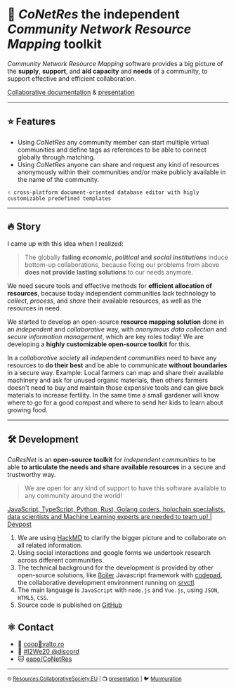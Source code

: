 # 🌻 ***CoNetRes*** the independent *Community Network Resource Mapping* toolkit
*Community Network Resource Mapping* software provides a big picture of the **supply**, **support**, and **aid** **capacity** and **needs** of a community, to support effective and efficient collaboration.

[Collaborative documentation](http://oszt.6od.hu/en) & [presentation](https://hackmd.io/@eaposztrof/rJa8JEy_8)

---

## ⭐ Features

- Using *CoNetRes* any community member can start multiple virtual communities and define tags as references to be able to connect globally through matching.
- Using *CoNetRes* anyone can share and request any kind of resources anonymously within their communities and/or make publicly available in the name of the community.

`✌ cross-platform document-oriented database editor with higly customizable predefined templates`

---

## 🔥 Story

I came up with this idea when I realized:
> The globally **failing *economic*, *political* and *social institutions*** induce bottom-up collaborations, because fixing our problems from above **does not provide lasting solutions** to our needs anymore.

We need secure tools and effective methods for **efficient allocation of resources**, because today independent communities lack technology to *collect*, *process*, and *share* their available resources, as well as the resources in need.

We started to develop an open-source **resource mapping solution** done in an *independent* and *collaborative* way, with *anonymous data collection* and *secure information management*, which are key roles today! We are developing a **highly customizable open-source toolkit** for this.

In a *collaborative society* all *independent communities* need to have any resources to **do their best** and be able to communicate **without boundaries** in a secure way.
Example: Local farmers can map and share their available machinery and ask for unused organic materials, then others farmers doesn't need to buy and maintain those expensive tools and can give back materials to increase fertility. In the same time a small gardener will know where to go for a good compost and where to send her kids to learn about growing food.

---

## 🛠️ Development
*CoResNet* is an **open-source toolkit** for *independent communities* to be able **to articulate the needs and share available resources** in a secure and trustworthy way.

> We are open for any kind of support to have this software available to any community around the world!

[JavaScript, TypeScript, Python, Rust, Golang coders, holochain specialists, data scientists and Machine Learning experts are needed to team up! | Devpost](https://devpost.com/software/i2we20-community-network-resource-mapping-toolkit-dev/joins/pXX5uQfIV87UWdQpEjHzXA)

1. We are using [HackMD](https://hackmd.io) to clarify the bigger picture and to collaborate on all related information.
2. Using social interactions and google forms we undertook research across different communities.
3. The technical background for the development is provided by other open-source solutions, like [ßoiler](https://github.com/LaKing/boilerplate "is a modular framework for Javascript-based projects, mainly web applications") Javascript framework with [codepad](https://github.com/LaKing/codepad "Browser-based collaborative development environment"), the collaborative development environment running on [srvctl](https://github.com/LaKing/srvctl "Systemd based server and containerfarm manager").
4. The main language is `JavaScript` with `node.js` and `Vue.js`, using `JSON`, `HTML5`, `CSS`.
5. Source code is published on [GitHub](https://github.com/eapo/CoNetRes/)

## ⚛️ Contact
- 📧 [<i class="fa fa-envelope fa-fw"></i>coop<i class="fa fa-at"></i>🐒valto.ro](mailto:coop@valto.ro)
- 💬 [<i class="fa fa-comments fa-fw"></i> #I2We20 @discord](https://discord.gg/4nAz5vP)
- 🐱 [<i class="fa fa-github fa-fw"></i> eapo/CoNetRes](https://github.com/eapo/CoNetRes)

---

<small><i class="fa fa-globe fa-fw"></i> 🌐 [Resources.CollaborativeSociety.EU](http://resources.collaborativesociety.eu/) | 📺 [<i class="fa fa-desktop fa-fw"></i> presentation](https://hackmd.io/@eaposztrof/rJa8JEy_8) | 🐦 [<i class="fa fa-rss fa-fw"></i> Murmuration](http://oszt.6od.hu/d/murmurations_node.json)</small>
